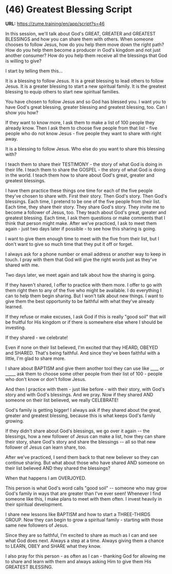 # (46) Greatest Blessing Script

**URL:** https://zume.training/en/app/script?s=46

In this session, we'll talk about God's GREAT, GREATER and GREATEST BLESSINGS and how you can share them with others. When someone chooses to follow Jesus, how do you help them move down the right path? How do you help them become a producer in God's kingdom and not just another consumer? How do you help them receive all the blessings that God is willing to give?

I start by telling them this…

It is a blessing to follow Jesus.
It is a great blessing to lead others to follow Jesus.
It is a greater blessing to start a new spiritual family.
It is the greatest blessing to equip others to start new spiritual families.

You have chosen to follow Jesus and so God has blessed you. I want you to have God's great blessing, greater blessing and greatest blessing, too. Can I show you how?

If they want to know more, I ask them to make a list of 100 people they already know. Then I ask them to choose five people from that list - five people who do not know Jesus - five people they want to share with right away.

It is a blessing to follow Jesus. Who else do you want to share this blessing with?

I teach them to share their TESTIMONY - the story of what God is doing in their life. I teach them to share the GOSPEL - the story of what God is doing in the world. I teach them how to share about God's great, greater and greatest blessings.

I have them practice these things one time for each of the five people they've chosen to share with. First their story. Then God's story. Then God's blessings. Each time, I pretend to be one of the five people from their list. Each time, they share their story. They share God's story. They invite me to become a follower of Jesus, too. They teach about God's great, greater and greatest blessing. Each time, I ask them questions or make comments that I think that person might make. After we've practiced, I ask to meet them again - just two days later if possible - to see how this sharing is going.

I want to give them enough time to meet with the five from their list, but I don't want to give so much time that they put it off or forget.

I always ask for a phone number or email address or another way to keep in touch. I pray with them that God will give the right words just as they've shared with me.

Two days later, we meet again and talk about how the sharing is going.

If they haven't shared, I offer to practice with them more. I offer to go with them right then to any of the five who might be available. I do everything I can to help them begin sharing. But I won't talk about new things. I want to give them the best opportunity to be faithful with what they've already learned.

If they refuse or make excuses, I ask God if this is really "good soil" that will be fruitful for His kingdom or if there is somewhere else where I should be investing.

If they shared - we celebrate!

Even if none on their list believed, I'm excited that they HEARD, OBEYED and SHARED. That's being faithful. And since they've been faithful with a little, I'm glad to share more.

I share about BAPTISM and give them another tool they can use like ____ or _____ ask them to choose some other people from their list of 100 - people who don't know or don't follow Jesus.

And then I practice with them - just like before - with their story, with God's story and with God's blessings. And we pray. Now if they shared AND someone on their list believed, we really CELEBRATE!

God's family is getting bigger! I always ask if they shared about the great, greater and greatest blessing, because this is what keeps God's family growing.

If they didn't share about God's blessings, we go over it again -- the blessings, how a new follower of Jesus can make a list, how they can share their story, share God's story and share the blessings -- all so that new follower of Jesus can learn share, too.

After we've practiced, I send them back to that new believer so they can continue sharing. But what about those who have shared AND someone on their list believed AND they shared the blessings?

When that happens I am OVERJOYED.

This person is what God's word calls "good soil" -- someone who may grow God's family in ways that are greater than I've ever seen! Whenever I find someone like this, I make plans to meet with them often. I invest heavily in their spiritual development.

I share new lessons like BAPTISM and how to start a THREE-THIRDS GROUP. Now they can begin to grow a spiritual family - starting with those same new followers of Jesus.

Since they are so faithful, I'm excited to share as much as I can and see what God does next. Always a step at a time. Always giving them a chance to LEARN, OBEY and SHARE what they know.

I also pray for this person - as often as I can - thanking God for allowing me to share and learn with them and always asking Him to give them His GREATEST BLESSING.
